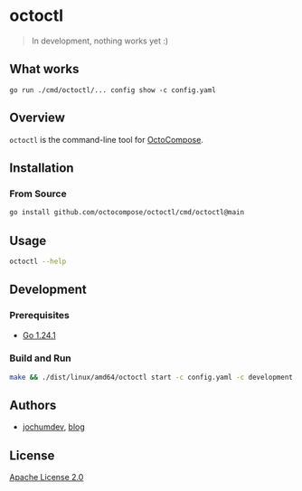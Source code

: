 # octoctl

> In development, nothing works yet :)

## What works

```
go run ./cmd/octoctl/... config show -c config.yaml
```

## Overview

`octoctl` is the command-line tool for [OctoCompose](https://octocompose.dev/).

## Installation

### From Source

```sh
go install github.com/octocompose/octoctl/cmd/octoctl@main
```

## Usage

```sh
octoctl --help
```

## Development

### Prerequisites

- [Go 1.24.1](https://golang.org/dl/)

### Build and Run

```sh
make && ./dist/linux/amd64/octoctl start -c config.yaml -c development.yaml --force-build-operator -l debug
```

## Authors

- [jochumdev](https://github.com/jochumdev), [blog](https://jochum.dev/)

## License

[Apache License 2.0](https://github.com/octocompose/octoctl/blob/main/LICENSE)
